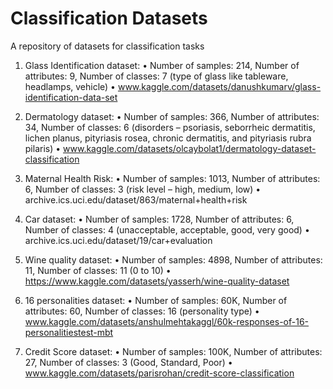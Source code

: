 # Classification Datasets
A repository of datasets for classification tasks

1. Glass Identification dataset:
• Number of samples: 214, Number of attributes: 9, Number of classes: 7 (type of
glass like tableware, headlamps, vehicle)
• www.kaggle.com/datasets/danushkumarv/glass-identification-data-set

2. Dermatology dataset:
• Number of samples: 366, Number of attributes: 34, Number of classes: 6 (disorders
– psoriasis, seborrheic dermatitis, lichen planus, pityriasis rosea, chronic dermatitis,
and pityriasis rubra pilaris)
• www.kaggle.com/datasets/olcaybolat1/dermatology-dataset-classification

3. Maternal Health Risk:
• Number of samples: 1013, Number of attributes: 6, Number of classes: 3 (risk level
– high, medium, low)
• archive.ics.uci.edu/dataset/863/maternal+health+risk

4. Car dataset:
• Number of samples: 1728, Number of attributes: 6, Number of classes: 4 (unacceptable, acceptable, good, very good)
• archive.ics.uci.edu/dataset/19/car+evaluation

5. Wine quality dataset:
• Number of samples: 4898, Number of attributes: 11, Number of classes: 11 (0 to 10)
• https://www.kaggle.com/datasets/yasserh/wine-quality-dataset

6. 16 personalities dataset:
• Number of samples: 60K, Number of attributes: 60, Number of classes: 16 (personality type)
• www.kaggle.com/datasets/anshulmehtakaggl/60k-responses-of-16-personalitiestest-mbt

7. Credit Score dataset:
• Number of samples: 100K, Number of attributes: 27, Number of classes: 3 (Good,
Standard, Poor)
• www.kaggle.com/datasets/parisrohan/credit-score-classification
